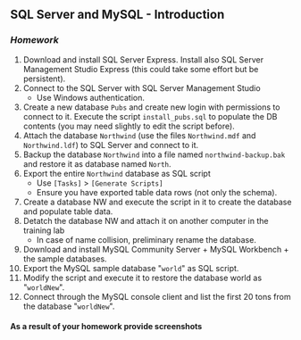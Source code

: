 ## SQL Server and MySQL - Introduction
### _Homework_

1.	Download and install SQL Server Express. Install also SQL Server Management Studio Express (this could take some effort but be persistent).
1.	Connect to the SQL Server with SQL Server Management Studio
	*	Use Windows authentication.
1.	Create a new database `Pubs` and create new login with permissions to connect to it. Execute the script `install_pubs.sql` to populate the DB contents (you may need slightly to edit the script before).
1.	Attach the database `Northwind` (use the files `Northwind.mdf` and `Northwind.ldf`) to SQL Server and connect to it.
1.	Backup the database `Northwind` into a file named `northwind-backup.bak` and restore it as database named `North`.
1.	Export the entire `Northwind` database as SQL script
	*	Use `[Tasks]` > `[Generate Scripts]`
	*	Ensure you have exported table data rows (not only the schema).
1.	Create a database NW and execute the script in it to create the database and populate table data.
1.	Detatch the database NW and attach it on another computer in the training lab
	*	In case of name collision, preliminary rename the database.
1.	Download and install MySQL Community Server  + MySQL Workbench + the sample databases.
1.	Export the MySQL sample database "`world`" as SQL script.
1.	Modify the script and execute it to restore the database world as "`worldNew`".
1.	Connect through the MySQL console client and list the first 20 tons from the database "`worldNew`".

#### As a result of your homework provide screenshots